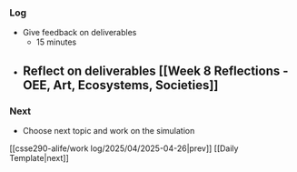 ### Log
- Give feedback on deliverables
	- 15 minutes
- Reflect on deliverables [[Week 8 Reflections - OEE, Art, Ecosystems, Societies]]
	- 
### Next
- Choose next topic and work on the simulation

[[csse290-alife/work log/2025/04/2025-04-26|prev]] [[Daily Template|next]]